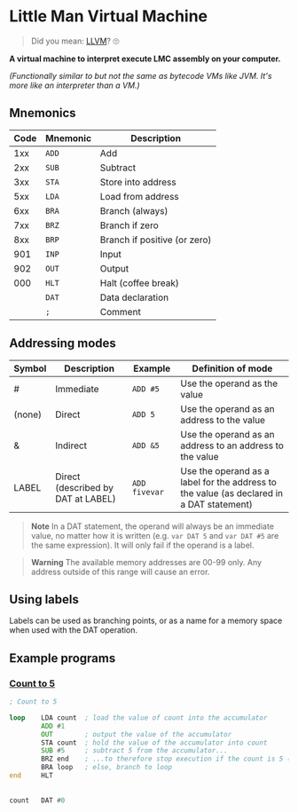 # Little Man Virtual Machine

> Did you mean: [LLVM](https://llvm.org/)? 🙄

**A virtual machine to interpret execute LMC assembly on your computer.**

*(Functionally similar to but not the same as bytecode VMs like JVM. It's more like an interpreter than a VM.)*

## Mnemonics

| Code | Mnemonic | Description                  |
|------|----------|------------------------------|
| 1xx  | `ADD`    | Add                          |
| 2xx  | `SUB`    | Subtract                     |
| 3xx  | `STA`    | Store into address           |
| 5xx  | `LDA`    | Load from address            |
| 6xx  | `BRA`    | Branch (always)              |
| 7xx  | `BRZ`    | Branch if zero               |
| 8xx  | `BRP`    | Branch if positive (or zero) |
| 901  | `INP`    | Input                        |
| 902  | `OUT`    | Output                       |
| 000  | `HLT`    | Halt (coffee break)          |
|      | `DAT`    | Data declaration             |
|      | `;`      | Comment                      |

## Addressing modes

| Symbol | Description                        | Example       | Definition of mode                                                                       |
|--------|------------------------------------|---------------|------------------------------------------------------------------------------------------|
| #      | Immediate                          | `ADD #5`      | Use the operand as the value                                                             |
| (none) | Direct                             | `ADD 5`       | Use the operand as an address to the value                                               |
| &      | Indirect                           | `ADD &5`      | Use the operand as an address to an address to the value                                 |
| LABEL  | Direct (described by DAT at LABEL) | `ADD fivevar` | Use the operand as a label for the address to the value (as declared in a DAT statement) |

> **Note** In a DAT statement, the operand will always be an immediate value, no matter how it is written (e.g. `var DAT 5` and `var DAT #5` are the same expression). It will only fail if the operand is a label.

> **Warning** The available memory addresses are 00-99 only. Any address outside of this range will cause an error.

## Using labels

Labels can be used as branching points, or as a name for a memory space when used with the DAT operation.

## Example programs

### [Count to 5](examples/count_to_5.asm)

```asm
; Count to 5

loop    LDA count  ; load the value of count into the accumulator
        ADD #1
        OUT        ; output the value of the accumulator
        STA count  ; hold the value of the accumulator into count
        SUB #5     ; subtract 5 from the accumulator...
        BRZ end    ; ...to therefore stop execution if the count is 5 (ACC=0)
        BRA loop   ; else, branch to loop
end     HLT
        
        
count   DAT #0
```